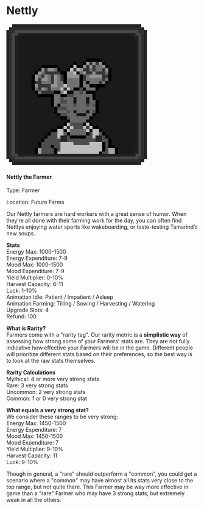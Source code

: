 # Nettly

<div align="left">

<img src="../.gitbook/assets/character_frame_nettly.png" alt="">

</div>

#### Nettly the Farmer

Type: Farmer

Location: Future Farms

Our Nettly farmers are  hard workers with a great sense of humor. When they’re all done with their farming work for the day, you can often find Nettlys enjoying water sports like wakeboarding, or taste-testing Tamarind’s new soups.

**Stats**\
Energy Max: 1000-1500\
Energy Expenditure: 7-9\
Mood Max: 1000-1500\
Mood Expenditure: 7-9\
Yield Multiplier: 0-10%\
Harvest Capacity: 6-11\
Luck: 1-10%\
Animation Idle: Patient / Impatient / Asleep\
Animation Farming: Tilling / Sowing / Harvesting / Watering\
Upgrade Slots: 4\
Refund: 100

**What is Rarity?**\
Farmers come with a "rarity tag". Our rarity metric is a **simplistic way** of assessing how strong some of your Farmers' stats are. They are not fully indicative how effective your Farmers will be in the game. Different people will prioritize different stats based on their preferences, so the best way is to look at the raw stats themselves.

**Rarity Calculations**\
Mythical: 4 or more very strong stats\
Rare: 3 very strong stats\
Uncommon: 2 very strong stats\
Common: 1 or 0 very strong stat

**What equals a very strong stat?**\
We consider these ranges to be very strong: \
Energy Max: 1450-1500 \
Energy Expenditure: 7 \
Mood Max: 1450-1500 \
Mood Expenditure: 7 \
Yield Multiplier: 9-10% \
Harvest Capacity: 11\
Luck: 9-10%

Though in general, a "rare" should outperform a "common", you could get a scenario where a "common" may have almost all its stats very close to the top range, but not quite there. This Farmer may be way more effective in game than a "rare" Farmer who may have 3 strong stats, but extremely weak in all the others.
